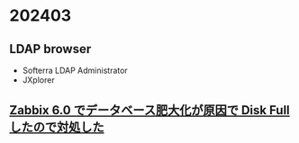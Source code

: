 # 202403

## LDAP browser
- Softerra LDAP Administrator
- JXplorer

## [Zabbix 6.0 でデータベース肥大化が原因で Disk Full したので対処した](https://blog.naa0yama.com/p/11w12-pbkiv0eu/)


